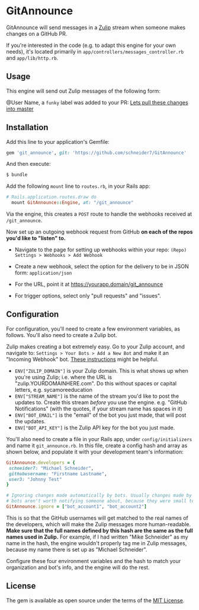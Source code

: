 # GitAnnounce
GitAnnounce will send messages in a [Zulip](https://zulipchat.com/) stream when someone makes changes on a GitHub PR. 

If you're interested in the code (e.g. to adapt this engine for your own needs), it's located primarily in `app/controllers/messages_controller.rb` and `app/lib/http.rb`.


## Usage

This engine will send out Zulip messages of the following form:

@User Name, a `funky` label was added to your PR:  [Lets pull these changes into master](https://github.com)

## Installation
Add this line to your application's Gemfile:

```ruby
gem 'git_announce', git: 'https://github.com/schneider7/GitAnnounce'
```

And then execute:
```bash
$ bundle
```

Add the following `mount` line to `routes.rb`, in your Rails app:

```ruby
# Rails.application.routes.draw do
  mount GitAnnounce::Engine, at: "/git_announce"
```

Via the engine, this creates a `POST` route to handle the webhooks received at `/git_announce`.

Now set up an outgoing webhook request from GitHub **on each of the repos you'd like to "listen" to.**

  - Navigate to the page for setting up webhooks within your repo: `(Repo) Settings > Webhooks > Add Webhook` 

  - Create a new webhook, select the option for the delivery to be in JSON form: `application/json`
  
  - For the URL, point it at https://yourapp.domain/git_announce
  
  - For trigger options, select only "pull requests" and "issues". 

## Configuration

For configuration, you'll need to create a few environment variables, as follows. You'll also need to create a Zulip bot.

Zulip makes creating a bot extremely easy. Go to your Zulip account, and navigate to: `Settings > Your Bots > Add a New Bot` and make it an "Incoming Webhook" bot. [These instructions](https://zulipchat.com/api/api-keys) might be helpful.

 - `ENV["ZULIP_DOMAIN"]` is your Zulip domain. This is what shows up when you're using Zulip; i.e. where the URL is "zulip.YOURDOMAINHERE.com". Do this without spaces or capital letters, e.g. sycamoreeducation
 - `ENV["STREAM_NAME"]` is the name of the stream you'd like to post the updates to. Create this stream *before* you use the engine. e.g. "GitHub Notifications" (with the quotes, if your stream name has spaces in it)
 - `ENV["BOT_EMAIL"]` is the "email" of the bot you just made, that will post the updates.
 - `ENV["BOT_API_KEY"]` is the Zulip API key for the bot you just made.

 You'll also need to create a file in your Rails app, under `config/initializers` and name it `git_announce.rb`. In this file, create a config hash and array as shown below, and populate it with your development team's information:

 ```ruby
GitAnnounce.developers = {
  schneider7: "Michael Schneider",
  githubusername: "Firstname Lastname",
  user3: "Johnny Test"
}

# Ignoring changes made automatically by bots. Usually changes made by 
# bots aren't worth notifying someone about, because they were small to begin with.
GitAnnounce.ignore = ["bot_account1", "bot_account2"]

```

 This is so that the GitHub usernames will get matched to the real names of the developers, which will make the Zulip messages more human-readable. **Make sure that the full names defined by this hash are the same as the full names used in Zulip.** For example, if I had written "Mike Schneider" as my name in the hash, the engine wouldn't properly tag me in Zulip messages, because my name there is set up as "Michael Schneider".

Configure these four environment variables and the hash to match your organization and bot's info, and the engine will do the rest.

## License
The gem is available as open source under the terms of the [MIT License](https://opensource.org/licenses/MIT).
